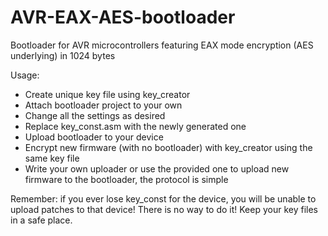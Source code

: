 AVR-EAX-AES-bootloader
======================

Bootloader for AVR microcontrollers featuring EAX mode encryption (AES underlying) in 1024 bytes

Usage:
- Create unique key file using key_creator
- Attach bootloader project to your own
- Change all the settings as desired
- Replace key_const.asm with the newly generated one
- Upload bootloader to your device
- Encrypt new firmware (with no bootloader) with key_creator using the same key file
- Write your own uploader or use the provided one to upload new firmware to the bootloader, the protocol is simple

Remember: if you ever lose key_const for the device, you will be unable to upload patches to that device! There is no way to do it! 
Keep your key files in a safe place.
